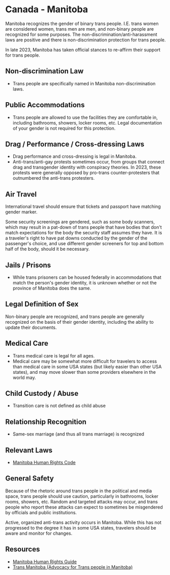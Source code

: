 # Canada - Manitoba

Manitoba recognizes the gender of binary trans people. I.E. trans women
are considered women, trans men are men, and non-binary people are
recognized for some purposes. The non-discrimination/anti-harassment laws
are positive and there is non-discrimination protection for trans people.

In late 2023, Manitoba has taken official stances to re-affirm their
support for trans people.

## Non-discrimination Law

 * Trans people are specifically named in Manitoba non-discrimination laws.

## Public Accommodations

 * Trans people are allowed to use the facilities they are comfortable
   in, including bathrooms, showers, locker rooms, etc.  Legal
   documentation of your gender is not required for this protection.

## Drag / Performance / Cross-dressing Laws

 * Drag performance and cross-dressing is legal in Manitoba.
 * Anti-trans/anti-gay protests sometimes occur, from groups that
   connect drag and transgender identity with conspiracy theories.
   In 2023, these protests were generally opposed by pro-trans
   counter-protesters that outnumbered the anti-trans protesters.

## Air Travel

International travel should ensure that tickets and passport have
matching gender marker.

Some security screenings are gendered, such as some body scanners, which
may result in a pat-down of trans people that have bodies that don't
match expectations for the body the security staff assumes they have. It
is a traveler's right to have pat downs conducted by the gender of the
passenger's choice, and use different gender screeners for top and
bottom half of the body, should it be necessary.

## Jails / Prisons

 * While trans prisoners can be housed federally in accommodations that
   match the person's gender identity, it is unknown whether or not the
   province of Manitoba does the same.

## Legal Definition of Sex

Non-binary people are recognized, and trans people are generally
recognized on the basis of their gender identity, including the ability
to update their documents.

## Medical Care

 * Trans medical care is legal for all ages.
 * Medical care may be somewhat more difficult for travelers to access
   than medical care in some USA states (but likely easier than other
   USA states), and may move slower than some providers elsewhere in the
   world may.

## Child Custody / Abuse

 * Transition care is not defined as child abuse

## Relationship Recognition

 * Same-sex marriage (and thus all trans marriage) is recognized

## Relevant Laws

 * [Manitoba Human Rights
   Code](https://web2.gov.mb.ca/laws/statutes/ccsm/_pdf.php?cap=h175)

## General Safety

Because of the rhetoric around trans people in the political and media
space, trans people should use caution, particularly in bathrooms,
locker rooms, showers, etc.  Random and targeted attacks may occur, and
trans people who report these attacks can expect to sometimes be misgendered
by officials and public institutions.

Active, organized anti-trans activity occurs in Manitoba.  While this has
not progressed to the degree it has in some USA states, travelers should
be aware and monitor for changes.

## Resources

 * [Manitoba Human Rights
   Guide](http://www.manitobahumanrights.ca/education/pdf/guidelines/guideline_genderid.pdf)
 * [Trans Manitoba (Advocacy for Trans people in Manitoba)](https://www.transmanitoba.org/)
